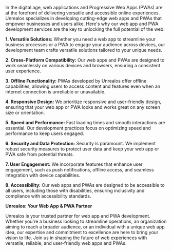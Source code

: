 <!--- 
  title: Web Apps & PWAs: Redefining Web Experiences with Unrealos
-->

In the digital age, web applications and Progressive Web Apps (PWAs) are at the forefront of delivering versatile and accessible online experiences. Unrealos specializes in developing cutting-edge web apps and PWAs that empower businesses and users alike. Here's why our web app and PWA development services are the key to unlocking the full potential of the web:

**1. Versatile Solutions:** Whether you need a web app to streamline your business processes or a PWA to engage your audience across devices, our development team crafts versatile solutions tailored to your unique needs.

**2. Cross-Platform Compatibility:** Our web apps and PWAs are designed to work seamlessly on various devices and browsers, ensuring a consistent user experience.

**3. Offline Functionality:** PWAs developed by Unrealos offer offline capabilities, allowing users to access content and features even when an internet connection is unreliable or unavailable.

**4. Responsive Design:** We prioritize responsive and user-friendly design, ensuring that your web app or PWA looks and works great on any screen size or orientation.

**5. Speed and Performance:** Fast loading times and smooth interactions are essential. Our development practices focus on optimizing speed and performance to keep users engaged.

**6. Security and Data Protection:** Security is paramount. We implement robust security measures to protect user data and keep your web app or PWA safe from potential threats.

**7. User Engagement:** We incorporate features that enhance user engagement, such as push notifications, offline access, and seamless integration with device capabilities.

**8. Accessibility:** Our web apps and PWAs are designed to be accessible to all users, including those with disabilities, ensuring inclusivity and compliance with accessibility standards.

**Unrealos: Your Web App & PWA Partner**

Unrealos is your trusted partner for web app and PWA development. Whether you're a business looking to streamline operations, an organization aiming to reach a broader audience, or an individual with a unique web app idea, our expertise and commitment to excellence are here to bring your vision to life. Join us in shaping the future of web experiences with versatile, reliable, and user-friendly web apps and PWAs.
